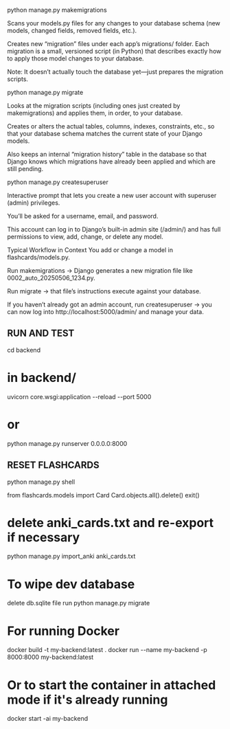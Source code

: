 python manage.py makemigrations

Scans your models.py files for any changes to your database schema (new models, changed fields, removed fields, etc.).

Creates new “migration” files under each app’s migrations/ folder. Each migration is a small, versioned script (in Python) that describes exactly how to apply those model changes to your database.

Note: It doesn’t actually touch the database yet—just prepares the migration scripts.

python manage.py migrate

Looks at the migration scripts (including ones just created by makemigrations) and applies them, in order, to your database.

Creates or alters the actual tables, columns, indexes, constraints, etc., so that your database schema matches the current state of your Django models.

Also keeps an internal “migration history” table in the database so that Django knows which migrations have already been applied and which are still pending.

python manage.py createsuperuser

Interactive prompt that lets you create a new user account with superuser (admin) privileges.

You’ll be asked for a username, email, and password.

This account can log in to Django’s built-in admin site (/admin/) and has full permissions to view, add, change, or delete any model.

Typical Workflow in Context
You add or change a model in flashcards/models.py.

Run makemigrations → Django generates a new migration file like 0002_auto_20250506_1234.py.

Run migrate → that file’s instructions execute against your database.

If you haven’t already got an admin account, run createsuperuser → you can now log into http://localhost:5000/admin/ and manage your data.

## RUN AND TEST

cd backend

# in backend/
uvicorn core.wsgi:application --reload --port 5000
# or
python manage.py runserver 0.0.0.0:8000

## RESET FLASHCARDS

python manage.py shell

from flashcards.models import Card
Card.objects.all().delete()
exit()

# delete anki_cards.txt and re-export if necessary

python manage.py import_anki anki_cards.txt

# To wipe dev database

delete db.sqlite file
run python manage.py migrate

# For running Docker

docker build -t my-backend:latest .
docker run --name my-backend -p 8000:8000 my-backend:latest

# Or to start the container in attached mode if it's already running

docker start -ai my-backend
